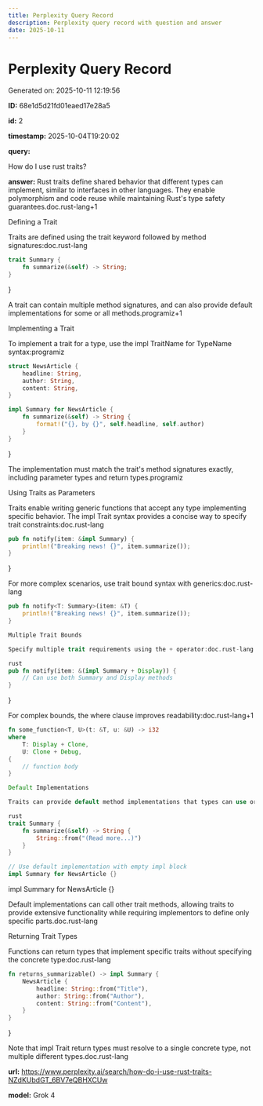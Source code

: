 ```yaml
---
title: Perplexity Query Record
description: Perplexity query record with question and answer
date: 2025-10-11
---
```


# Perplexity Query Record

Generated on: 2025-10-11 12:19:56

**ID:** 68e1d5d21fd01eaed17e28a5

**id:** 2

**timestamp:** 2025-10-04T19:20:02

**query:**

How do I use rust traits?

**answer:** Rust traits define shared behavior that different types can implement, similar to interfaces in other languages. They enable polymorphism and code reuse while maintaining Rust's type safety guarantees.doc.rust-lang+1

Defining a Trait

Traits are defined using the trait keyword followed by method signatures:doc.rust-lang

```rust
trait Summary {
    fn summarize(&self) -> String;
}
```
}


A trait can contain multiple method signatures, and can also provide default implementations for some or all methods.programiz+1

Implementing a Trait

To implement a trait for a type, use the impl TraitName for TypeName syntax:programiz

```rust
struct NewsArticle {
    headline: String,
    author: String,
    content: String,
}

impl Summary for NewsArticle {
    fn summarize(&self) -> String {
        format!("{}, by {}", self.headline, self.author)
    }
}
```
}


The implementation must match the trait's method signatures exactly, including parameter types and return types.programiz

Using Traits as Parameters

Traits enable writing generic functions that accept any type implementing specific behavior. The impl Trait syntax provides a concise way to specify trait constraints:doc.rust-lang

```rust
pub fn notify(item: &impl Summary) {
    println!("Breaking news! {}", item.summarize());
}
```
}


For more complex scenarios, use trait bound syntax with generics:doc.rust-lang

```rust
pub fn notify<T: Summary>(item: &T) {
    println!("Breaking news! {}", item.summarize());
}

Multiple Trait Bounds

Specify multiple trait requirements using the + operator:doc.rust-lang

rust
pub fn notify(item: &(impl Summary + Display)) {
    // Can use both Summary and Display methods
}
```
}


For complex bounds, the where clause improves readability:doc.rust-lang+1

```rust
fn some_function<T, U>(t: &T, u: &U) -> i32
where
    T: Display + Clone,
    U: Clone + Debug,
{
    // function body
}

Default Implementations

Traits can provide default method implementations that types can use or override:doc.rust-lang

rust
trait Summary {
    fn summarize(&self) -> String {
        String::from("(Read more...)")
    }
}

// Use default implementation with empty impl block
impl Summary for NewsArticle {}
```
impl Summary for NewsArticle {}


Default implementations can call other trait methods, allowing traits to provide extensive functionality while requiring implementors to define only specific parts.doc.rust-lang

Returning Trait Types

Functions can return types that implement specific traits without specifying the concrete type:doc.rust-lang

```rust
fn returns_summarizable() -> impl Summary {
    NewsArticle {
        headline: String::from("Title"),
        author: String::from("Author"),
        content: String::from("Content"),
    }
}
```
}


Note that impl Trait return types must resolve to a single concrete type, not multiple different types.doc.rust-lang

**url:** https://www.perplexity.ai/search/how-do-i-use-rust-traits-NZdKUbdGT_6BV7eQBHXCUw

**model:** Grok 4

